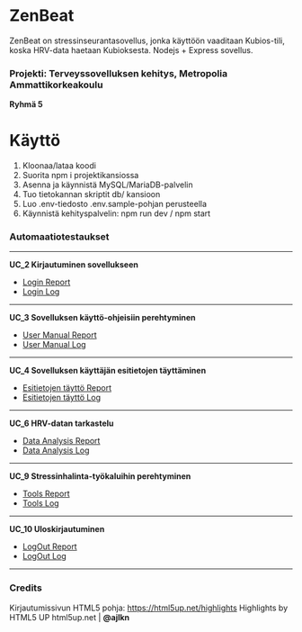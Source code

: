 # ZenBeat 

ZenBeat on stressinseurantasovellus, jonka käyttöön vaaditaan Kubios-tili, koska HRV-data haetaan Kubioksesta. 
Nodejs + Express sovellus.

### Projekti: Terveyssovelluksen kehitys, Metropolia Ammattikorkeakoulu
**Ryhmä 5**

# Käyttö

1. Kloonaa/lataa koodi
2. Suorita npm i projektikansiossa
3. Asenna ja käynnistä MySQL/MariaDB-palvelin
4. Tuo tietokannan skriptit db/ kansioon
5. Luo .env-tiedosto .env.sample-pohjan perusteella
6. Käynnistä kehityspalvelin: npm run dev / npm start


### Automaatiotestaukset

---

**UC_2 Kirjautuminen sovellukseen**

- [Login Report](https://jerekarp.github.io/)
- [Login Log](https://jerekarp.github.io/login_log.html)

---

**UC_3 Sovelluksen käyttö-ohjeisiin perehtyminen**

- [User Manual Report](https://jerekarp.github.io/user_manual_report.html)
- [User Manual Log](https://jerekarp.github.io/user_manual_log.html)

---

**UC_4 Sovelluksen käyttäjän esitietojen täyttäminen**

- [Esitietojen täyttö Report](https://jerekarp.github.io/esitiedot-report.html)
- [Esitietojen täyttö Log](https://jerekarp.github.io/esitiedot-log.html)

---

**UC_6 HRV-datan tarkastelu**

- [Data Analysis Report](https://jerekarp.github.io/data_analysis_report.html)
- [Data Analysis Log](https://jerekarp.github.io/data_analysis_log.html)

---

**UC_9 Stressinhalinta-työkaluihin perehtyminen**

- [Tools Report](https://jerekarp.github.io/tools_report.html)
- [Tools Log](https://jerekarp.github.io/tools_log.html)

---

**UC_10 Uloskirjautuminen**

- [LogOut Report](https://jerekarp.github.io/logout_report.html)
- [LogOut Log](https://jerekarp.github.io/logout_log.html)

---


### Credits

Kirjautumissivun HTML5 pohja: https://html5up.net/highlights
Highlights by HTML5 UP
html5up.net | **@ajlkn**